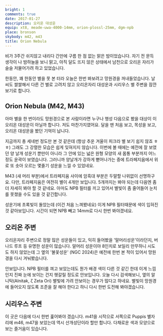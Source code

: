 ```yaml
---
bright: 1
comments: true
date: 2017-01-27
description: 오리온 대성운
equip: xt8, meade-uwa-4000-14mm, orion-plossl-25mm, dgm-npb
place: bronson
skybody: m42, m43
title: Orion Nebula
---
```


비가 3주간 쉬지않고 내리다 간만에 구름 한 점 없는 맑은 밤이었습니다.
자기 전 문득 생각이 나 밤하늘을 보니 맑고, 아직 달도 뜨지 않은 상태에서 남천으로 오리온 자리가 슬슬 저물어가려 하고 있었습니다.

한동안, 꽤 한동안 별을 못 본 터라 오늘은 한번 봐보려고 망원경을 꺼내들었습니다.
날씨도 쌀쌀해서 다른 건 별로 고려치 않고 오리온자리 대성운과 시리우스 별 주변을 잠깐 보기로 합니다.

## Orion Nebula (M42, M43)

아마 별을 한 번이라도 망원경으로 본 사람이라면 누구나 행성 다음으로 봤을 대상이 이 오리온 대성운이 아닐까 합니다.
저도 마찬가지였어요.
달을 맨 처음 보고, 목성을 보고, 오리온 대성운을 봤던 기억이 납니다.

지금까지 총 세네번 정도만 본 것 같은데 (항상 추운 겨울이 피크라 별 보기 쉽지 않죠 ㅎㅎ) 그래도 그 강렬한 모습은 쉽게 잊혀지지 않습니다.
이번에 볼 때에는 예전에 잘 보였던 양 날개 성운기 뿐만이 아니라 그 안에 있는 넓은 원형 모양의 새 몸통 부분까지 어느정도 윤곽이 보였습니다.
그러니까 양날개가 강하게 뻗어나가는 중에 트라페지움에서 위로 또 솟아 오르는 몇줄기 성운을 느낄 수 있었네요.

M43 (새 머리 부분)에서 트라페지움 사이에 암흑대 부분은 두말할 나위없이 선명하구요.
다만, 트라페지움은 여전히 별이 4개만 보입니다.
5개까지는 봐야 되는데 다음엔 좀 더 자세히 봐야 할 것 같네요. 아마도 NPB 필터를 끼고 있어서 별빛이 좀 줄어들어 눈치를 못챘을 수도 있을 것 같긴합니다.

성운기에 초록빛이 돌았는데 (이건 처음 느껴봤네요) 이게 NPB 필터때문에 색이 입혀진것 같아보입니다.
시간이 되면 NPB 빼고 14mm로 다시 한번 봐야겠네요.

## 오리온 주변

오리온자리 주변으로 정말 많은 성운들이 있고, 익히 들어봤을 '말머리성운'이라던지, 버나드 루프 등 유명한 성운이 많습니다.
말머리 성운이야 8인치로 보일리 만무하니 시도도 하지 않았는데 그 옆의 '불꽃성운' (NGC 2024)은 예전에 한번 본 적이 있어서 망원경을 다시 겨눠봤습니다.

안보입니다. NPB 필터를 껴고 보았는데도 뭔가 배경 색이 다른 것 같긴 한데 이게 느낌인지 진짜 눈에 보이는 건지 헷갈릴 정도로 안보입니다.
오늘 다시 검색해보니, 옆의 알니탁(Alnitak, ζ Zeta Ori) 별빛에 가려 안보이는 경우가 많다고 하네요.
별빛이 망원경에 들어오지 않도록 조준을 잘 해야 한다고 하니 다시 한번 도전해 봐야겠습니다.

## 시리우스 주변

이 곳은 다음에 다시 한번 훑어봐야 겠습니다.
m41을 시작으로 서쪽으로 Puppis 별자리에 m46, m47을 보았는데 역시 산개성단이라 할만 합니다.
다채로운 색과 모양으로 보는 즐거움이 있습니다.